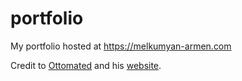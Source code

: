 # portfolio
My portfolio hosted at https://melkumyan-armen.com

Credit to [Ottomated](https://github.com/ottomated) and his [website](https://github.com/ottomated/portfolio).
